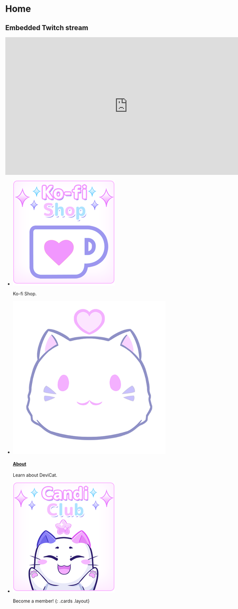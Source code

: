# Home

<section class="jumbotron">
<h2 class="screenreader">Embedded Twitch stream</h2>
<iframe title="Watch DeviCat live!" src="https://player.twitch.tv?channel=devicat&parent=devicatoutlet.com" allowfullscreen="" style="border: 0" allow="autoplay; fullscreen" width="768" height="432"></iframe>
</section>

* [![Ko-fi Shop](img/Kofishop.png)](https://www.ko-fi.com/devicatoutlet/shop)

  Ko-fi Shop.

* [![About](img/dclogo.png)](about)

  #### [About](about)

  Learn about DeviCat.

* [![](img/CandiClubPanel.png)](https://www.ko-fi.com/devicatoutlet/tiers)

  Become a member!
{: .cards .layout}
